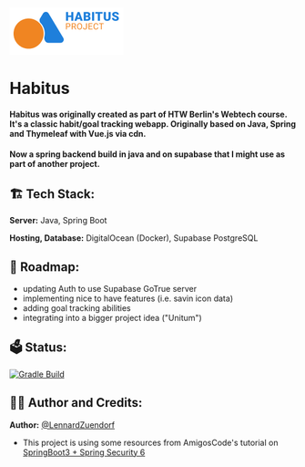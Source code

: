 ![Logo](https://github.com/LennardZuendorf/ignitus/blob/main/public/github/habitus.png)

<h1>Habitus</h1>
<h4>Habitus was originally created as part of HTW Berlin's Webtech course. It's a classic habit/goal tracking webapp.
Originally based on Java, Spring and Thymeleaf with Vue.js via cdn.</h4>

<h4>Now a spring backend build in java and on supabase that I might use as part of another project.</h4>

<h2>🏗️ Tech Stack:</h2>

**Server:** Java, Spring Boot

**Hosting, Database:** DigitalOcean (Docker), Supabase PostgreSQL

<h2>🚧 Roadmap:</h2>

- updating Auth to use Supabase GoTrue server
- implementing nice to have features (i.e. savin icon data)
- adding goal tracking abilities
- integrating into a bigger project idea ("Unitum")

<h2>🗳️ Status:</h2>

[![Gradle Build](https://github.com/LennardZuendorf/habitus/actions/workflows/gradle.yml/badge.svg)](https://github.com/LennardZuendorf/habitus/actions/workflows/gradle.yml)

<h2>👨‍💻 Author and Credits:</h2>

**Author:** [@LennardZuendorf](https://github.com/LennardZuendorf)

- This project is using some resources from AmigosCode's tutorial on [SpringBoot3 + Spring Security 6](https://www.youtube.com/watch?v=KxqlJblhzfI&t=2124s&ab_channel=Amigoscode)
